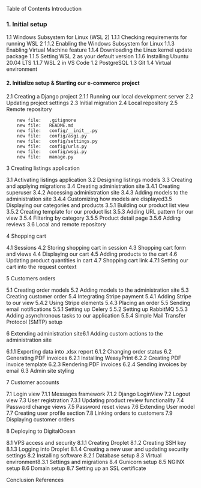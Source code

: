 Table of Contents
Introduction

### 1. Initial setup

1.1 Windows Subsystem for Linux (WSL 2)
1.1.1 Checking requirements for running WSL 2
1.1.2 Enabling the Windows Subsystem for Linux
1.1.3 Enabling Virtual Machine feature
1.1.4 Downloading the Linux kernel update package
1.1.5 Setting WSL 2 as your default version
1.1.6 Installing Ubuntu 20.04 LTS
1.1.7 WSL 2 in VS Code
1.2 PostgreSQL
1.3 Git
1.4 Virtual environment

#### 2. Initialize setup & Starting our e-commerce project

2.1 Creating a Django project
2.1.1 Running our local development server
2.2 Updating project settings
2.3 Initial migration
2.4 Local repository
2.5 Remote repository

        new file:   .gitignore
        new file:   README.md
        new file:   config/__init__.py
        new file:   config/asgi.py
        new file:   config/settings.py
        new file:   config/urls.py
        new file:   config/wsgi.py
        new file:   manage.py

3 Creating listings application

3.1 Activating listings application
3.2 Designing listings models
3.3 Creating and applying migrations
3.4 Creating administration site
3.4.1 Creating superuser
3.4.2 Accessing administration site
3.4.3 Adding models to the administration site
3.4.4 Customizing how models are displayed3.5 Displaying our categories and products
3.5.1 Building our product list view
3.5.2 Creating template for our product list
3.5.3 Adding URL pattern for our view
3.5.4 Filtering by category
3.5.5 Product detail page
3.5.6 Adding reviews
3.6 Local and remote repository

4 Shopping cart

4.1 Sessions
4.2 Storing shopping cart in session
4.3 Shopping cart form and views
4.4 Displaying our cart
4.5 Adding products to the cart
4.6 Updating product quantities in cart
4.7 Shopping cart link
4.7.1 Setting our cart into the request context

5 Customers orders

5.1 Creating order models
5.2 Adding models to the administration site
5.3 Creating customer order
5.4 Integrating Stripe payment
5.4.1 Adding Stripe to our view
5.4.2 Using Stripe elements
5.4.3 Placing an order
5.5 Sending email notifications
5.5.1 Setting up Celery
5.5.2 Setting up RabbitMQ
5.5.3 Adding asynchronous tasks to our application
5.5.4 Simple Mail Transfer Protocol (SMTP) setup

6 Extending administration site6.1 Adding custom actions to the administration site

6.1.1 Exporting data into .xlsx report
6.1.2 Changing order status
6.2 Generating PDF invoices
6.2.1 Installing WeasyPrint
6.2.2 Creating PDF invoice template
6.2.3 Rendering PDF invoices
6.2.4 Sending invoices by email
6.3 Admin site styling

7 Customer accounts

7.1 Login view
7.1.1 Messages framework
7.1.2 Django LoginView
7.2 Logout view
7.3 User registration
7.3.1 Updating product review functionality
7.4 Password change views
7.5 Password reset views
7.6 Extending User model
7.7 Creating user profile section
7.8 Linking orders to customers
7.9 Displaying customer orders

8 Deploying to DigitalOcean

8.1 VPS access and security
8.1.1 Creating Droplet
8.1.2 Creating SSH key
8.1.3 Logging into Droplet
8.1.4 Creating a new user and updating security settings
8.2 Installing software
8.2.1 Database setup
8.3 Virtual environment8.3.1 Settings and migrations
8.4 Gunicorn setup
8.5 NGINX setup
8.6 Domain setup
8.7 Setting up an SSL certificate

Conclusion
References